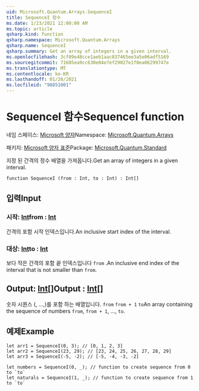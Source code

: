 ```yaml
---
uid: Microsoft.Quantum.Arrays.SequenceI
title: SequenceI 함수
ms.date: 1/23/2021 12:00:00 AM
ms.topic: article
qsharp.kind: function
qsharp.namespace: Microsoft.Quantum.Arrays
qsharp.name: SequenceI
qsharp.summary: Get an array of integers in a given interval.
ms.openlocfilehash: 3cf09e48cce1aeb1aac837465ee3a5e06adf5169
ms.sourcegitcommit: 71605ea9cc630e84e7ef29027e1f0ea06299747e
ms.translationtype: MT
ms.contentlocale: ko-KR
ms.lasthandoff: 01/26/2021
ms.locfileid: "98851001"
---
```

# <a name="sequencei-function"></a><span data-ttu-id="e7c3d-102">SequenceI 함수</span><span class="sxs-lookup"><span data-stu-id="e7c3d-102">SequenceI function</span></span>

<span data-ttu-id="e7c3d-103">네임 스페이스: [Microsoft 양자](xref:Microsoft.Quantum.Arrays)</span><span class="sxs-lookup"><span data-stu-id="e7c3d-103">Namespace: [Microsoft.Quantum.Arrays](xref:Microsoft.Quantum.Arrays)</span></span>

<span data-ttu-id="e7c3d-104">패키지: [Microsoft 양자 표준](https://nuget.org/packages/Microsoft.Quantum.Standard)</span><span class="sxs-lookup"><span data-stu-id="e7c3d-104">Package: [Microsoft.Quantum.Standard](https://nuget.org/packages/Microsoft.Quantum.Standard)</span></span>


<span data-ttu-id="e7c3d-105">지정 된 간격의 정수 배열을 가져옵니다.</span><span class="sxs-lookup"><span data-stu-id="e7c3d-105">Get an array of integers in a given interval.</span></span>

```qsharp
function SequenceI (from : Int, to : Int) : Int[]
```


## <a name="input"></a><span data-ttu-id="e7c3d-106">입력</span><span class="sxs-lookup"><span data-stu-id="e7c3d-106">Input</span></span>

### <a name="from--int"></a><span data-ttu-id="e7c3d-107">시작: [Int](xref:microsoft.quantum.lang-ref.int)</span><span class="sxs-lookup"><span data-stu-id="e7c3d-107">from : [Int](xref:microsoft.quantum.lang-ref.int)</span></span>

<span data-ttu-id="e7c3d-108">간격의 포함 시작 인덱스입니다.</span><span class="sxs-lookup"><span data-stu-id="e7c3d-108">An inclusive start index of the interval.</span></span>


### <a name="to--int"></a><span data-ttu-id="e7c3d-109">대상: [Int](xref:microsoft.quantum.lang-ref.int)</span><span class="sxs-lookup"><span data-stu-id="e7c3d-109">to : [Int](xref:microsoft.quantum.lang-ref.int)</span></span>

<span data-ttu-id="e7c3d-110">보다 작은 간격의 포함 끝 인덱스입니다 `from` .</span><span class="sxs-lookup"><span data-stu-id="e7c3d-110">An inclusive end index of the interval that is not smaller than `from`.</span></span>



## <a name="output--int"></a><span data-ttu-id="e7c3d-111">Output: [Int](xref:microsoft.quantum.lang-ref.int)[]</span><span class="sxs-lookup"><span data-stu-id="e7c3d-111">Output : [Int](xref:microsoft.quantum.lang-ref.int)[]</span></span>

<span data-ttu-id="e7c3d-112">숫자 시퀀스 (, ...,)를 포함 하는 배열입니다. `from` `from + 1` `to`</span><span class="sxs-lookup"><span data-stu-id="e7c3d-112">An array containing the sequence of numbers `from`, `from + 1`, ..., `to`.</span></span>

## <a name="example"></a><span data-ttu-id="e7c3d-113">예제</span><span class="sxs-lookup"><span data-stu-id="e7c3d-113">Example</span></span>

```qsharp
let arr1 = SequenceI(0, 3); // [0, 1, 2, 3]
let arr2 = SequenceI(23, 29); // [23, 24, 25, 26, 27, 28, 29]
let arr3 = SequenceI(-5, -2); // [-5, -4, -3, -2]

let numbers = SequenceI(0, _); // function to create sequence from 0 to `to`
let naturals = SequenceI(1, _); // function to create sequence from 1 to `to`
```